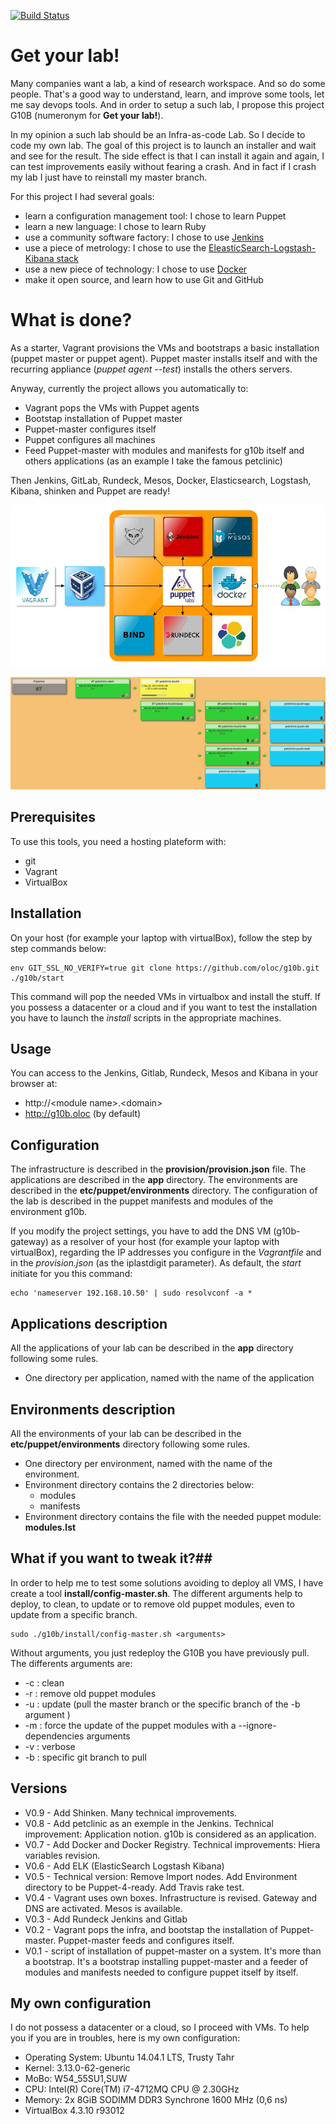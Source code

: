 [![Build Status](https://travis-ci.org/oloc/g10b.png)](https://travis-ci.org/oloc/g10b)
# Get your lab!
Many companies want a lab, a kind of research workspace. And so do some people. That's a good way to understand, learn, and improve some tools, let me say devops tools. And in order to setup a such lab, I propose this project G10B (numeronym for __Get your lab!__).

In my opinion a such lab should be an Infra-as-code Lab. So I decide to code my own lab. The goal of this project is to launch an installer and wait and see for the result. The side effect is that I can install it again and again, I can test improvements easily without fearing a crash. And in fact if I crash my lab I just have to reinstall my master branch. 

For this project I had several goals:
* learn a configuration management tool: I chose to learn Puppet
* learn a new language: I chose to learn Ruby
* use a community software factory: I chose to use [Jenkins](http://jenkins-ci.org/)
* use a piece of metrology: I chose to use the [EleasticSearch-Logstash-Kibana stack](http://elastic.co/)
* use a new piece of technology: I chose to use [Docker](http://docker.io/)
* make it open source, and learn how to use Git and GitHub

# What is done?
As a starter, Vagrant provisions the VMs and bootstraps a basic installation (puppet master or puppet agent). Puppet master installs itself and with the recurring appliance (*puppet agent --test*) installs the others servers.

Anyway, currently the project allows you automatically to:
* Vagrant pops the VMs with Puppet agents
* Bootstap installation of Puppet master
* Puppet-master configures itself
* Puppet configures all machines
* Feed Puppet-master with modules and manifests for g10b itself and others applications (as an example I take the famous petclinic)

Then Jenkins, GitLab, Rundeck, Mesos, Docker, Elasticsearch, Logstash, Kibana, shinken and Puppet are ready!

![Scheme](./docs/g10b.jpg)


![Pipeline](./docs/jenkins_pipeline.jpg)

## Prerequisites
To use this tools, you need a hosting plateform with:
* git
* Vagrant 
* VirtualBox

## Installation
On your host (for example your laptop with virtualBox), follow the step by step commands below:

    env GIT_SSL_NO_VERIFY=true git clone https://github.com/oloc/g10b.git 
    ./g10b/start

This command will pop the needed VMs in virtualbox and install the stuff.
If you possess a datacenter or a cloud and if you want to test the installation you have to launch the *install* scripts in the appropriate machines.

## Usage
You can access to the Jenkins, Gitlab, Rundeck, Mesos and Kibana in your browser at:
* http://\<module name\>.\<domain\> 
* http://g10b.oloc (by default)

## Configuration
The infrastructure is described in the __provision/provision.json__ file. 
The applications are described in the __app__ directory.
The environments are described in the __etc/puppet/environments__ directory.
The configuration of the lab is described in the puppet manifests and modules of the environment g10b.

If you modify the project settings, you have to add the DNS VM (g10b-gateway) as a resolver of your host (for example your laptop with virtualBox), regarding the IP addresses you configure in the *Vagrantfile* and in the *provision.json* (as the iplastdigit parameter). As default, the *start* initiate for you this command:

    echo 'nameserver 192.168.10.50' | sudo resolvconf -a *

## Applications description
All the applications of your lab can be described in the __app__ directory following some rules.
* One directory per application, named with the name of the application

## Environments description
All the environments of your lab can be described in the __etc/puppet/environments__ directory following some rules.
* One directory per environment, named with the name of the environment.
* Environment directory contains the 2 directories below:
  * modules
  * manifests
* Environment directory contains the file with the needed puppet module: __modules.lst__

## What if you want to tweak it?##
In order to help me to test some solutions avoiding to deploy all VMS, I have create a tool __install/config-master.sh__. The different arguments help to deploy, to clean, to update or to remove old puppet modules, even to update from a specific branch.

    sudo ./g10b/install/config-master.sh <arguments>

Without arguments, you just redeploy the G10B you have previously pull. The differents arguments are:    
* -c : clean
* -r : remove old puppet modules
* -u : update (pull the master branch or the specific branch of the -b argument )
* -m : force the update of the puppet modules with a --ignore-dependencies arguments
* -v : verbose
* -b <branch> : specific git branch to pull

## Versions
* V0.9 - Add Shinken. Many technical improvements.
* V0.8 - Add petclinic as an exemple in the Jenkins. Technical improvement: Application notion. g10b is considered as an application.
* V0.7 - Add Docker and Docker Registry. Technical improvements: Hiera variables revision.
* V0.6 - Add ELK (ElasticSearch Logstash Kibana)
* V0.5 - Technical version: Remove Import nodes. Add Environment directory to be Puppet-4-ready. Add Travis rake test.
* V0.4 - Vagrant uses own boxes. Infrastructure is revised. Gateway and DNS are activated. Mesos is available.
* V0.3 - Add Rundeck Jenkins and Gitlab
* V0.2 - Vagrant pops the infra, and bootstap the installation of Puppet-master. Puppet-master feeds and configures itself.
* V0.1 - script of installation of puppet-master on a system. It's more than a bootstrap. It's a bootstrap installing puppet-master and a feeder of modules and manifests needed to configure puppet itself by itself.


## My own configuration
I do not possess a datacenter or a cloud, so I proceed with VMs. To help you if you are in troubles, here is my own configuration:

* Operating System: Ubuntu 14.04.1 LTS, Trusty Tahr
* Kernel: 3.13.0-62-generic
* MoBo: W54_55SU1,SUW
* CPU: Intel(R) Core(TM) i7-4712MQ CPU @ 2.30GHz
* Memory: 2x 8GiB SODIMM DDR3 Synchrone 1600 MHz (0,6 ns)
* VirtualBox 4.3.10 r93012
